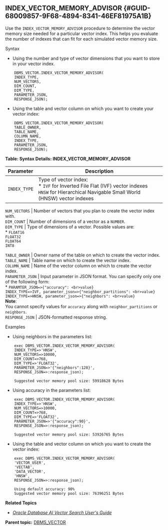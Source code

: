 ## INDEX_VECTOR_MEMORY_ADVISOR {#GUID-68009857-9F68-4894-8341-46EF81975A1B}

Use the `INDEX_VECTOR_MEMORY_ADVISOR` procedure to determine the vector memory size needed for a particular vector index. This helps you evaluate the number of indexes that can fit for each simulated vector memory size. 

Syntax

  * Using the number and type of vector dimensions that you want to store in your vector index. 
```
    DBMS_VECTOR.INDEX_VECTOR_MEMORY_ADVISOR(
    INDEX_TYPE,
    NUM_VECTORS,
    DIM_COUNT,
    DIM_TYPE,
    PARAMETER_JSON,
    RESPONSE_JSON);
```
    

  * Using the table and vector column on which you want to create your vector index: 
```
    DBMS_VECTOR.INDEX_VECTOR_MEMORY_ADVISOR(
    TABLE_OWNER,
    TABLE_NAME,
    COLUMN_NAME,
    INDEX_TYPE,
    PARAMETER_JSON,
    RESPONSE_JSON);
```
    




**Table: Syntax Details: INDEX_VECTOR_MEMORY_ADVISOR**

Parameter | Description  
---|---  
`INDEX_TYPE` |  Type of vector index: <br>* `IVF` for Inverted File Flat (IVF) vector indexes  <br>`HNSW` for Hierarchical Navigable Small World (HNSW) vector indexes   
  
`NUM_VECTORS` |  Number of vectors that you plan to create the vector index with.  
`DIM_COUNT` |  Number of dimensions of a vector as a `NUMBER`.   
`DIM_TYPE` |  Type of dimensions of a vector. Possible values are: <br>* `FLOAT16` <br>`FLOAT32` <br>`FLOAT64` <br>`INT8`  
  
`TABLE_OWNER` |  Owner name of the table on which to create the vector index.  
`TABLE_NAME` |  Table name on which to create the vector index.  
`COLUMN_NAME` |  Name of the vector column on which to create the vector index.   
`PARAMETER_JSON` |  Input parameter in JSON format. You can specify only one of the following form: <br>* `PARAMTER_JSON=>{"accuracy": <br>value}` <br>`INDEX_TYPE=>IVF, parameter_json=>{"neighbor_partitions": <br>value}` <br>`INDEX_TYPE=>HNSW, parameter_json=>{"neighbors": <br>value}`
<br>**Note**: <br>You cannot specify values for `accuracy` along with `neighbor_partitions` or `neighbors`.   
`RESPONSE_JSON` |  JSON-formatted response string.  
  
Examples

  * Using neighbors in the parameters list: 
```
    exec DBMS_VECTOR.INDEX_VECTOR_MEMORY_ADVISOR(
    INDEX_TYPE=>'HNSW',
    NUM_VECTORS=>10000,
    DIM_COUNT=>768,
    DIM_TYPE=>'FLOAT32',
    PARAMETER_JSON=>'{"neighbors":128}',
    RESPONSE_JSON=>:response_json);
    
    Suggested vector memory pool size: 59918628 Bytes
```
    

  * Using accuracy in the parameters list:
```
    exec DBMS_VECTOR.INDEX_VECTOR_MEMORY_ADVISOR(
    INDEX_TYPE=>'HNSW',
    NUM_VECTORS=>10000,
    DIM_COUNT=>768,
    DIM_TYPE=>'FLOAT32',
    PARAMETER_JSON=>'{"accuracy":90}',
    RESPONSE_JSON=>:response_json);
    
    Suggested vector memory pool size: 53926765 Bytes
```
    

  * Using the table and vector column on which you want to create the vector index:
```
    exec DBMS_VECTOR.INDEX_VECTOR_MEMORY_ADVISOR(
    'VECTOR_USER',
    'VECTAB',
    'DATA_VECTOR',
    'HNSW',
    RESPONSE_JSON=>:response_json);
    
    Using default accuracy: 90%
    Suggested vector memory pool size: 76396251 Bytes
```
    




**Related Topics**

  * [*Oracle Database AI Vector Search User's Guide*](https://docs.oracle.com/pls/topic/lookup?ctx=en/database/oracle/oracle-database/23/vecse&id=VECSE-GUID-5D9B6B92-C62C-4927-9FB2-7A4437F24A19)



**Parent topic:** [DBMS_VECTOR](dbms_vector-vecse.md)
